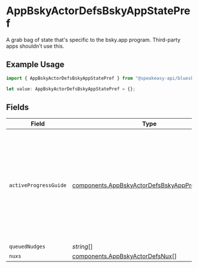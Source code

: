 # AppBskyActorDefsBskyAppStatePref

A grab bag of state that's specific to the bsky.app program. Third-party apps shouldn't use this.

## Example Usage

```typescript
import { AppBskyActorDefsBskyAppStatePref } from "@speakeasy-api/bluesky/models/components";

let value: AppBskyActorDefsBskyAppStatePref = {};
```

## Fields

| Field                                                                                                                      | Type                                                                                                                       | Required                                                                                                                   | Description                                                                                                                |
| -------------------------------------------------------------------------------------------------------------------------- | -------------------------------------------------------------------------------------------------------------------------- | -------------------------------------------------------------------------------------------------------------------------- | -------------------------------------------------------------------------------------------------------------------------- |
| `activeProgressGuide`                                                                                                      | [components.AppBskyActorDefsBskyAppProgressGuide](../../models/components/appbskyactordefsbskyappprogressguide.md)         | :heavy_minus_sign:                                                                                                         | If set, an active progress guide. Once completed, can be set to undefined. Should have unspecced fields tracking progress. |
| `queuedNudges`                                                                                                             | *string*[]                                                                                                                 | :heavy_minus_sign:                                                                                                         | N/A                                                                                                                        |
| `nuxs`                                                                                                                     | [components.AppBskyActorDefsNux](../../models/components/appbskyactordefsnux.md)[]                                         | :heavy_minus_sign:                                                                                                         | N/A                                                                                                                        |